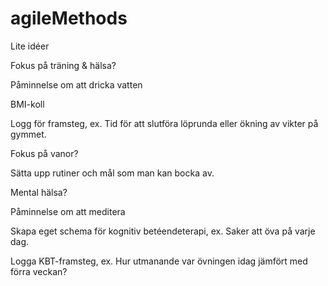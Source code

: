 # agileMethods



Lite idéer

Fokus på träning & hälsa?

Påminnelse om att dricka vatten

BMI-koll

Logg för framsteg, ex. Tid för att slutföra löprunda eller ökning av vikter på gymmet.



Fokus på vanor?

Sätta upp rutiner och mål som man kan bocka av.


Mental hälsa?

Påminnelse om att meditera

Skapa eget schema för kognitiv betéendeterapi, ex. Saker att öva på varje dag.

Logga KBT-framsteg, ex. Hur utmanande var övningen idag jämfört med förra veckan?
